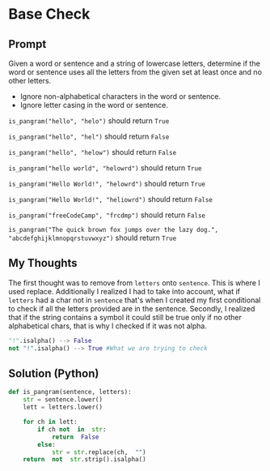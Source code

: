 

# Base Check

## Prompt

Given a word or sentence and a string of lowercase letters, determine if the word or sentence uses all the letters from the given set at least once and no other letters.

-   Ignore non-alphabetical characters in the word or sentence.
-   Ignore letter casing in the word or sentence.
  
  `is_pangram("hello", "helo")`  should return  `True`
    
`is_pangram("hello", "hel")`  should return  `False`<br>
    
 `is_pangram("hello", "helow")`  should return  `False`<br>
    
`is_pangram("hello world", "helowrd")`  should return  `True`<br>
    
 `is_pangram("Hello World!", "helowrd")`  should return  `True`<br>
    
`is_pangram("Hello World!", "heliowrd")`  should return  `False`<br>
    
`is_pangram("freeCodeCamp", "frcdmp")`  should return  `False`<br>
    
`is_pangram("The quick brown fox jumps over the lazy dog.", "abcdefghijklmnopqrstuvwxyz")`  should return  `True`

## My Thoughts
The first thought was to remove from `letters` onto `sentence`. This is where I used replace. Additionally I realized I had to take into account, what if `letters` had a char not in `sentence` that's when I created my first conditional to check if all the letters provided are in the sentence. Secondly, I realized that if the string contains a symbol it could still be true only if no other alphabetical chars, that is why I checked if it was not alpha.
```python
"!".isalpha() --> False
not "!".isalpha() --> True #What we are trying to check
```

## Solution (Python)
```python
def is_pangram(sentence, letters):
	str = sentence.lower()
	lett = letters.lower()

	for ch in lett:
		if ch not  in  str:
			return  False
		else:
			str = str.replace(ch,  "")
	return  not  str.strip().isalpha()
```
